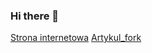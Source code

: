 ### Hi there 👋

[Strona internetowa](https://didgetpl.github.io/)
[Artykul_fork](https://github.com/AGH-Narzedzia-Informatyczne-2021-2022/Artykul_fork)

<!--
**DidgetPl/DidgetPl** is a ✨ _special_ ✨ repository because its `README.md` (this file) appears on your GitHub profile.

Here are some ideas to get you started:

- 🔭 I’m currently working on ...
- 🌱 I’m currently learning ...
- 👯 I’m looking to collaborate on ...
- 🤔 I’m looking for help with ...
- 💬 Ask me about ...
- 📫 How to reach me: ...
- 😄 Pronouns: ...
- ⚡ Fun fact: ...
-->
